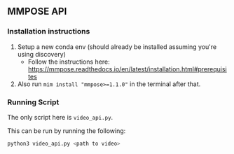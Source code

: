 ## MMPOSE API

### Installation instructions
1. Setup a new conda env (should already be installed assuming you're using discovery)
    - Follow the instructions here: https://mmpose.readthedocs.io/en/latest/installation.html#prerequisites
2. Also run `mim install "mmpose>=1.1.0"` in the terminal after that.

### Running Script
The only script here is `video_api.py`.

This can be run by running the following:
```Bash
python3 video_api.py <path to video>
```
